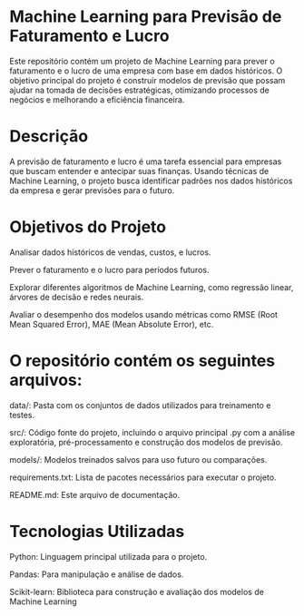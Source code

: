 # Machine Learning para Previsão de Faturamento e Lucro

Este repositório contém um projeto de Machine Learning para prever o faturamento e o lucro de uma empresa com base em dados históricos. O objetivo principal do projeto é construir modelos de previsão que possam ajudar na tomada de decisões estratégicas, otimizando processos de negócios e melhorando a eficiência financeira.

# Descrição

A previsão de faturamento e lucro é uma tarefa essencial para empresas que buscam entender e antecipar suas finanças. Usando técnicas de Machine Learning, o projeto busca identificar padrões nos dados históricos da empresa e gerar previsões para o futuro.

# Objetivos do Projeto

Analisar dados históricos de vendas, custos, e lucros.

Prever o faturamento e o lucro para períodos futuros.

Explorar diferentes algoritmos de Machine Learning, como regressão linear, árvores de decisão e redes neurais.

Avaliar o desempenho dos modelos usando métricas como RMSE (Root Mean Squared Error), MAE (Mean Absolute Error), etc.

# O repositório contém os seguintes arquivos:

data/: Pasta com os conjuntos de dados utilizados para treinamento e testes.

src/: Código fonte do projeto, incluindo o arquivo principal .py com a análise exploratória, pré-processamento e construção dos modelos de previsão.

models/: Modelos treinados salvos para uso futuro ou comparações.

requirements.txt: Lista de pacotes necessários para executar o projeto.

README.md: Este arquivo de documentação.

# Tecnologias Utilizadas

Python: Linguagem principal utilizada para o projeto.

Pandas: Para manipulação e análise de dados.

Scikit-learn: Biblioteca para construção e avaliação dos modelos de Machine Learning
